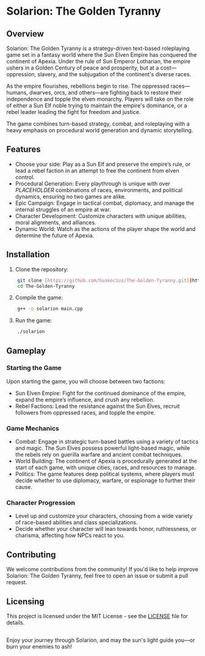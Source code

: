 # Solarion: The Golden Tyranny

## Overview

Solarion: The Golden Tyranny is a strategy-driven text-based roleplaying game set in a fantasy world where the Sun Elven Empire has conquered the continent of Apexia. Under the rule of Sun Emperor Lotharian, the empire ushers in a Golden Century of peace and prosperity, but at a cost—oppression, slavery, and the subjugation of the continent's diverse races.

As the empire flourishes, rebellions begin to rise. The oppressed races—humans, dwarves, orcs, and others—are fighting back to restore their independence and topple the elven monarchy. Players will take on the role of either a Sun Elf noble trying to maintain the empire's dominance, or a rebel leader leading the fight for freedom and justice.

The game combines turn-based strategy, combat, and roleplaying with a heavy emphasis on procedural world generation and dynamic storytelling.

## Features

* Choose your side: Play as a Sun Elf and preserve the empire’s rule, or lead a rebel faction in an attempt to free the continent from elven control.
* Procedural Generation: Every playthrough is unique with over *PLACEHOLDER* combinations of races, environments, and political dynamics, ensuring no two games are alike.
* Epic Campaign: Engage in tactical combat, diplomacy, and manage the internal struggles of an empire at war.
* Character Development: Customize characters with unique abilities, moral alignments, and alliances.
* Dynamic World: Watch as the actions of the player shape the world and determine the future of Apexia.

## Installation

1. Clone the repository:

```bash
    git clone [https://github.com/Guakocius/The-Golden-Tyranny.git](https://github.com/Guakocius/The-Golden-Tyranny.git)
    cd The-Golden-Tyranny
```

2. Compile the game:

```bash
    g++ -o solarion main.cpp
```

3. Run the game:

```bash
    ./solarion
```

## Gameplay

### Starting the Game

Upon starting the game, you will choose between two factions:

* Sun Elven Empire: Fight for the continued dominance of the empire, expand the empire’s influence, and crush any rebellion.
* Rebel Factions: Lead the resistance against the Sun Elves, recruit followers from oppressed races, and topple the empire.

### Game Mechanics

* Combat: Engage in strategic turn-based battles using a variety of tactics and magic. The Sun Elves possess powerful light-based magic, while the rebels rely on guerilla warfare and ancient combat techniques.
* World Building: The continent of Apexia is procedurally generated at the start of each game, with unique cities, races, and resources to manage.
* Politics: The game features deep political systems, where players must decide whether to use diplomacy, warfare, or espionage to further their cause.

### Character Progression

* Level up and customize your characters, choosing from a wide variety of race-based abilities and class specializations.
* Decide whether your character will lean towards honor, ruthlessness, or charisma, affecting how NPCs react to you.

## Contributing

We welcome contributions from the community! If you'd like to help improve Solarion: The Golden Tyranny, feel free to open an issue or submit a pull request.

## Licensing

This project is licensed under the MIT License - see the [LICENSE](LICENSE) file for details.

##

Enjoy your journey through Solarion, and may the sun's light guide you—or burn your enemies to ash!
